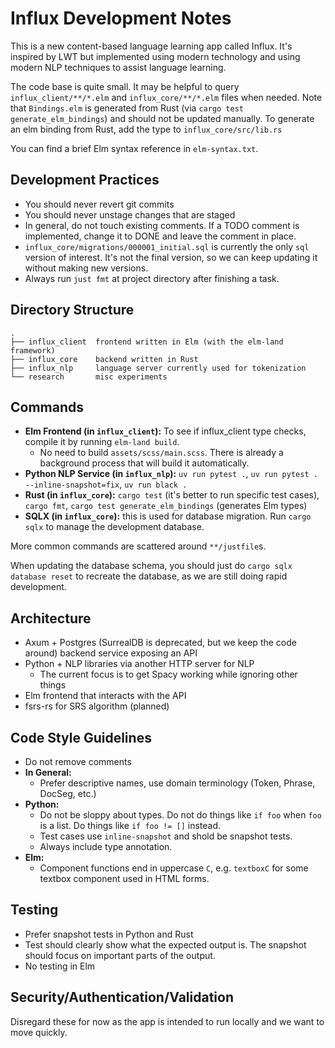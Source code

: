 # Influx Development Notes

This is a new content-based language learning app called Influx. It's inspired by LWT but implemented using modern technology and using modern NLP techniques to assist language learning.

The code base is quite small. It may be helpful to query `influx_client/**/*.elm` and `influx_core/**/*.elm` files when needed. Note that `Bindings.elm` is generated from Rust (via `cargo test generate_elm_bindings`) and should not be updated manually. To generate an elm binding from Rust, add the type to `influx_core/src/lib.rs`

You can find a brief Elm syntax reference in `elm-syntax.txt`.

## Development Practices

- You should never revert git commits
- You should never unstage changes that are staged
- In general, do not touch existing comments. If a TODO comment is implemented, change it to DONE and leave the comment in place.
- `influx_core/migrations/000001_initial.sql` is currently the only `sql` version of interest. It's not the final version, so we can keep updating it without making new versions.
- Always run `just fmt` at project directory after finishing a task.

## Directory Structure

```
.
├── influx_client  frontend written in Elm (with the elm-land framework)
├── influx_core    backend written in Rust
├── influx_nlp     language server currently used for tokenization
└── research       misc experiments
```

## Commands

- **Elm Frontend (in `influx_client`):** To see if influx_client type checks, compile it by running `elm-land build`.
  - No need to build `assets/scss/main.scss`. There is already a background process that will build it automatically.
- **Python NLP Service (in `influx_nlp`):** `uv run pytest .`, `uv run pytest . --inline-snapshot=fix`, `uv run black .`
- **Rust (in `influx_core`):** `cargo test` (it's better to run specific test cases), `cargo fmt`, `cargo test generate_elm_bindings` (generates Elm types)
- **SQLX (in `influx_core`):** this is used for database migration. Run `cargo sqlx` to manage the development database.

More common commands are scattered around `**/justfile`s.

When updating the database schema, you should just do `cargo sqlx database reset` to recreate the database, as we are still doing rapid development. 

## Architecture

- Axum + Postgres (SurrealDB is deprecated, but we keep the code around) backend service exposing an API
- Python + NLP libraries via another HTTP server for NLP
  - The current focus is to get Spacy working while ignoring other things
- Elm frontend that interacts with the API
- fsrs-rs for SRS algorithm (planned)

## Code Style Guidelines

- Do not remove comments
- **In General:**
  - Prefer descriptive names, use domain terminology (Token, Phrase, DocSeg, etc.)
- **Python:**
  - Do not be sloppy about types. Do not do things like `if foo` when `foo` is a list. Do things like `if foo != []` instead.
  - Test cases use `inline-snapshot` and shold be snapshot tests.
  - Always include type annotation.
- **Elm:**
  - Component functions end in uppercase `C`, e.g. `textboxC` for some textbox component used in HTML forms.

## Testing

- Prefer snapshot tests in Python and Rust
- Test should clearly show what the expected output is. The snapshot should focus on important parts of the output.
- No testing in Elm

## Security/Authentication/Validation

Disregard these for now as the app is intended to run locally and we want to move quickly.

